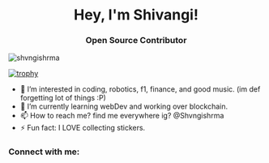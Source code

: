 <h1 align="center">Hey, I'm Shivangi! </h1>
<h3 align="center">Open Source Contributor</h3>
<p align="left"> <img src="https://komarev.com/ghpvc/?username=shvngishrma&label=Profile%20views&color=0e75b6&style=flat" alt="shvngishrma" /> </p>

[![trophy](https://github-profile-trophy.vercel.app/?username=ryo-ma&theme=onedark)](https://github.com/ryo-ma/github-profile-trophy)



- 👀 I’m interested in coding, robotics, f1, finance, and good music. (im def forgetting lot of things :P)
- 🌱 I’m currently learning webDev and working over blockchain.
- 📫 How to reach me? find me everywhere ig? @Shvngishrma
- ⚡ Fun fact: I LOVE collecting stickers.
  
<h3 align="left">Connect with me:</h3>
<!---
<p>&nbsp;<img align="center" src="https://github-readme-stats.vercel.app/api?username=shvngishrma&show_icons=true&locale=en" alt="shvngishrma" /></p>
---!>

<!--- <p align="left"> <a href="https://twitter.com/gajeshnaik" target="blank"><img src="https://img.shields.io/twitter/follow/gajeshnaik?logo=twitter&style=for-the-badge" alt="gajeshnaik" /></a> </p>  will update this after setting up a proper social media page or smh? 11.11? ---!>
